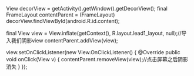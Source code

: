 View decorView = getActivity().getWindow().getDecorView();
final FrameLayout contentParent = (FrameLayout) decorView.findViewById(android.R.id.content);

final View view = View.inflate(getContext(), R.layout.lead1_layout, null);//导入我们阴影view
contentParent.addView(view);

view.setOnClickListener(new View.OnClickListener() {
    @Override
    public void onClick(View v) {
        contentParent.removeView(view);//点击屏幕之后阴影消失
    }
});
